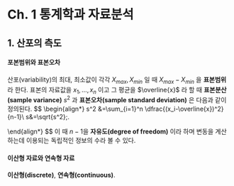 Ch. 1 통계학과 자료분석
==



## 1. 산포의 측도



#### 포본범위와 표본오차

산포(variability)의 최대, 최소값이 각각 $X_{max} ,\, X_{min}$ 일 때 $X_{max}-X_{min}$ 을 **표본범위**라 한다. 표본의 자료값을 $x_1,\ldots,\,x_n$ 이고 그 평균을 $\overline{x}$ 라 할 때 **표본분산(sample variance)** $s^2$ 과 **표본오차(sample standard deviation)** 은 다음과 같이 정의된다.
$$
\begin{align*}
s^2 &=\sum_{i=1}^n \dfrac{(x_i-\overline{x})^2}{n-1}\\
s&=\sqrt{s^2}\;.

\end{align*}
$$
이 때 $n-1$을 **자유도(degree of freedom)** 이라 하며 변동을 계산하는데 이용되는 독립적인 정보의 수라 볼 수 있다.





#### 이산형 자료와 연속형 자료

**이산형(discrete)**, **연속형(continuous)**.



